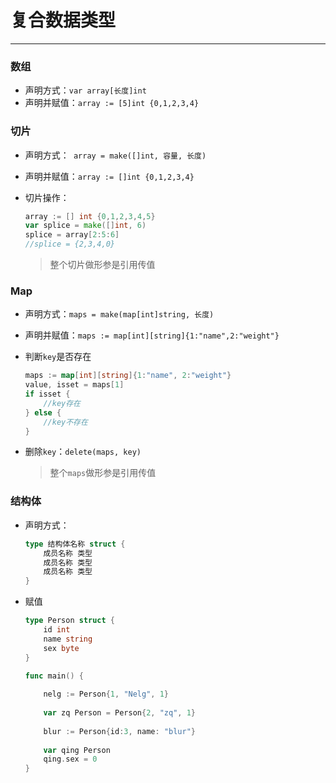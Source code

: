 # 复合数据类型

---

### 数组

- 声明方式：`var array[长度]int`
- 声明并赋值：`array := [5]int {0,1,2,3,4}`

### 切片

- 声明方式：` array = make([]int, 容量, 长度)`

- 声明并赋值：`array := []int {0,1,2,3,4}`

- 切片操作：

  ```go
  array := [] int {0,1,2,3,4,5}
  var splice = make([]int, 6)
  splice = array[2:5:6]
  //splice = {2,3,4,0}
  ```

  > 整个切片做形参是引用传值

### Map

- 声明方式：`maps = make(map[int]string, 长度)`

- 声明并赋值：`maps := map[int][string]{1:"name",2:"weight"}`

- 判断`key`是否存在

  ```go
  maps := map[int][string]{1:"name", 2:"weight"}
  value, isset = maps[1]
  if isset {
      //key存在
  } else {
      //key不存在
  }
  ```

- 删除`key`：`delete(maps, key)`

  > 整个`maps`做形参是引用传值

### 结构体

- 声明方式：

  ```go
  type 结构体名称 struct {
      成员名称 类型
      成员名称 类型
      成员名称 类型
  }
  ```

- 赋值

  ```go
  type Person struct {
      id int
      name string
      sex byte
  }
  
  func main() {
      
      nelg := Person{1, "Nelg", 1}
      
      var zq Person = Person{2, "zq", 1}
      
      blur := Person{id:3, name: "blur"}
      
      var qing Person
      qing.sex = 0
  }
  ```

  

